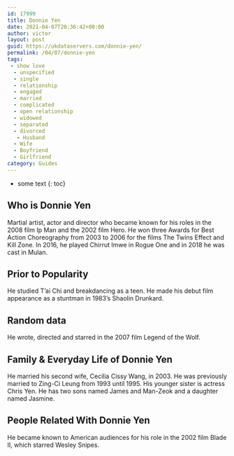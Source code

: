 ```yaml
---
id: 17999
title: Donnie Yen
date: 2021-04-07T20:36:42+00:00
author: victor
layout: post
guid: https://ukdataservers.com/donnie-yen/
permalink: /04/07/donnie-yen
tags:
 - show love
  - unspecified
  - single
  - relationship
  - engaged
  - married
  - complicated
  - open relationship
  - widowed
  - separated
  - divorced
   - Husband
  - Wife
  - Boyfriend
  - Girlfriend
category: Guides
---
```


* some text
{: toc}


## Who is Donnie Yen



Martial artist, actor and director who became known for his roles in the 2008 film Ip Man and the 2002 film Hero. He won three Awards for Best Action Choreography from 2003 to 2006 for the films The Twins Effect and Kill Zone. In 2016, he played Chirrut Imwe in Rogue One and in 2018 he was cast in Mulan. 

                
                
                
## Prior to Popularity



He studied T&#8217;ai Chi and breakdancing as a teen. He made his debut film appearance as a stuntman in 1983&#8217;s Shaolin Drunkard. 

                
                
                
## Random data



He wrote, directed and starred in the 2007 film Legend of the Wolf. 

                
                
                
## Family & Everyday Life of Donnie Yen



He married his second wife, Cecilia Cissy Wang, in 2003. He was previously married to Zing-Ci Leung from 1993 until 1995. His younger sister is actress Chris Yen. He has two sons named James and Man-Zeok and a daughter named Jasmine. 

                
                
                
## People Related With Donnie Yen



He became known to American audiences for his role in the 2002 film Blade II, which starred Wesley Snipes. 

                
              
            
          
          
          